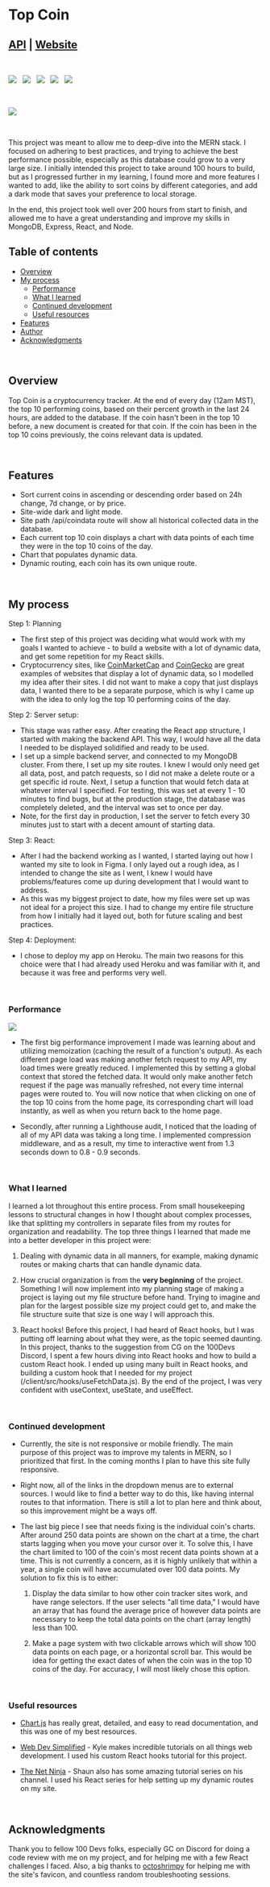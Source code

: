 # Top Coin

## [API](https://top-coin.herokuapp.com/api/coindata) | [Website](https://top-coin.herokuapp.com/) 

&nbsp;

![](https://img.shields.io/badge/MongoDB-informational?style=flat&logo=mongodb&logoColor=white&color=green)
&nbsp;
![](https://img.shields.io/badge/Express-informational?style=flat&logo=express&logoColor=white&color=lightgray)
&nbsp; ![](https://img.shields.io/badge/React-informational?style=flat&logo=react&logoColor=white&color=informational)
&nbsp; 
![](https://img.shields.io/badge/Node.js-informational?style=flat&logo=node.js&logoColor=white&color=darkgreen) 
&nbsp; 
![](https://img.shields.io/badge/Chart.js-informational?style=flat&logo=Chart.js&logoColor=white&color=important)

&nbsp;

![](/readmeImg/demo-top-coin.gif)

&nbsp;

This project was meant to allow me to deep-dive into the MERN stack. I focused on adhering to best practices, and trying to achieve the best performance possible, especially as this database could grow to a very large size. I initially intended this project to take around 100 hours to build, but as I progressed further in my learning, I found more and more features I wanted to add, like the ability to sort coins by different categories, and add a dark mode that saves your preference to local storage. 

In the end, this project took well over 200 hours from start to finish, and allowed me to have a great understanding and improve my skills in MongoDB, Express, React, and Node. 

## Table of contents

- [Overview](#overview)
- [My process](#my-process)
  - [Performance](#performance)
  - [What I learned](#what-i-learned)
  - [Continued development](#continued-development)
  - [Useful resources](#useful-resources)
- [Features](#features)
- [Author](#author)
- [Acknowledgments](#acknowledgments)

&nbsp;

## Overview
Top Coin is a cryptocurrency tracker. At the end of every day (12am MST), the top 10 performing coins, based on their percent growth in the last 24 hours, are added to the database. If the coin hasn't been in the top 10 before, a new document is created for that coin. If the coin has been in the top 10 coins previously, the coins relevant data is updated. 

&nbsp;

## Features
- Sort current coins in ascending or descending order based on 24h change, 7d change, or by price. 
- Site-wide dark and light mode.
- Site path /api/coindata route will show all historical collected data in the database.
- Each current top 10 coin displays a chart with data points of each time they were in the top 10 coins of the day.
- Chart that populates dynamic data.
- Dynamic routing, each coin has its own unique route.

&nbsp;

## My process

Step 1: Planning
  - The first step of this project was deciding what would work with my goals I wanted to achieve - to build a website with a lot of dynamic data, and get some repetition for my React skills.
  - Cryptocurrency sites, like [CoinMarketCap](https://coinmarketcap.com/) and [CoinGecko](https://www.coingecko.com/) are great examples of websites that display a lot of dynamic data, so I modelled my idea after their sites. I did not want to make a copy that just displays data, I wanted there to be a separate purpose, which is why I came up with the idea to only log the top 10 performing coins of the day. 

Step 2: Server setup: 
- This stage was rather easy. After creating the React app structure, I started with making the backend API. This way, I would have all the data I needed to be displayed solidified and ready to be used. 
- I set up a simple backend server, and connected to my MongoDB cluster. From there, I set up my site routes. I knew I would only need get all data, post, and patch requests, so I did not make a delete route or a get specific id route. Next, I setup a function that would fetch data at whatever interval I specified. For testing, this was set at every 1 - 10 minutes to find bugs, but at the production stage, the database was completely deleted, and the interval was set to once per day. 
- Note, for the first day in production, I set the server to fetch every 30 minutes just to start with a decent amount of starting data. 

Step 3: React:
- After I had the backend working as I wanted, I started laying out how I wanted my site to look in Figma. I only layed out a rough idea, as I intended to change the site as I went, I knew I would have problems/features come up during development that I would want to address.
- As this was my biggest project to date, how my files were set up was not ideal for a project this size. I had to change my entire file structure from how I initially had it layed out, both for future scaling and best practices. 

Step 4: Deployment:
- I chose to deploy my app on Heroku. The main two reasons for this choice were that I had already used Heroku and was familiar with it, and because it was free and performs very well. 


&nbsp;

### Performance

![](/readmeImg/performance.png)

- The first big performance improvement I made was learning about and utilizing memoization (caching the result of a function's output). As each different page load was making another fetch request to my API, my load times were greatly reduced. I implemented this by setting a global context that stored the fetched data. It would only make another fetch request if the page was manually refreshed, not every time internal pages were routed to. You will now notice that when clicking on one of the top 10 coins from the home page, its corresponding chart will load instantly, as well as when you return back to the home page. 

- Secondly, after running a Lighthouse audit, I noticed that the loading of all of my API data was taking a long time. I implemented compression middleware, and as a result, my time to interactive went from 1.3 seconds down to 0.8 - 0.9 seconds. 

&nbsp;

### What I learned

I learned a lot throughout this entire process. From small housekeeping lessons to structural changes in how I thought about complex processes, like that splitting my controllers in separate files from my routes for organization and readability. The top three things I learned that made me into a better developer in this project were:

  1. Dealing with dynamic data in all manners, for example, making dynamic routes or making charts that can handle dynamic data.

  2. How crucial organization is from the **very beginning** of the project. Something I will now implement into my planning stage of making a project is laying out my file structure before hand. Trying to imagine and plan for the largest possible size my project could get to, and make the file structure suite that size is one way I will approach this.

  3. React hooks! Before this project, I had heard of React hooks, but I was putting off learning about what they were, as the topic seemed daunting. In this project, thanks to the suggestion from CG on the 100Devs Discord, I spent a few hours diving into React hooks and how to build a custom React hook. I ended up using many built in React hooks, and building a custom hook that I needed for my project (/client/src/hooks/useFetchData.js). By the end of the project, I was very confident with useContext, useState, and useEffect.

&nbsp;

### Continued development

- Currently, the site is not responsive or mobile friendly. The main purpose of this project was to improve my talents in MERN, so I prioritized that first. In the coming months I plan to have this site fully responsive. 
- Right now, all of the links in the dropdown menus are to external sources. I would like to find a better way to do this, like having internal routes to that information. There is still a lot to plan here and think about, so this improvement might be a ways off.
- The last big piece I see that needs fixing is the individual coin's charts. After around 250 data points are shown on the chart at a time, the chart starts lagging when you move your cursor over it. To solve this, I have the chart limited to 100 of the coin's most recent data points shown at a time. This is not currently a concern, as it is highly unlikely that within a year, a single coin will have accumulated over 100 data points. My solution to fix this is to either: 
  
  1. Display the data similar to how other coin tracker sites work, and have range selectors. If the user selects "all time data," I would have an array that has found the average price of however data points are necessary to keep the total data points on the chart (array length) less than 100.


  2. Make a page system with two clickable arrows which will show 100 data points on each page, or a horizontal scroll bar. This would be idea for getting the exact dates of when the coin was in the top 10 coins of the day. For accuracy, I will most likely chose this option.  

&nbsp;

### Useful resources

- [Chart.js](https://www.chartjs.org/docs/latest/) has really great, detailed, and easy to read documentation, and this was one of my best resources.

- [Web Dev Simplified](https://www.youtube.com/c/WebDevSimplified) - Kyle makes incredible tutorials on all things web development. I used his custom React hooks tutorial for this project. 

- [The Net Ninja](https://www.youtube.com/c/TheNetNinja) - Shaun also has some amazing tutorial series on his channel. I used his React series for help setting up my dynamic routes on my site. 

&nbsp;

## Acknowledgments

Thank you to fellow 100 Devs folks, especially GC on Discord for doing a code review with me on my project, and for helping me with a few React challenges I faced. Also, a big thanks to [octoshrimpy](https://github.com/octoshrimpy) for helping me with the site's favicon, and countless random troubleshooting sessions. 